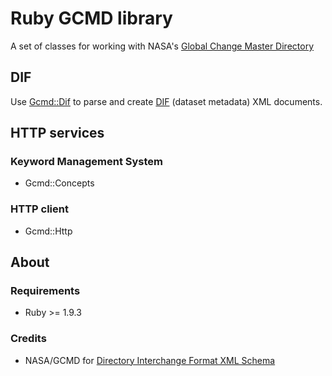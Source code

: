 # Ruby GCMD library
A set of classes for working with NASA's [Global Change Master Directory](http://gcmd.gsfc.nasa.gov/)

## DIF
Use [Gcmd::Dif]() to parse and create [DIF](http://gcmd.gsfc.nasa.gov/User/difguide/) (dataset metadata) XML documents. 

## HTTP services

### Keyword Management System
* Gcmd::Concepts

### HTTP client
* Gcmd::Http

## About

### Requirements
* Ruby >= 1.9.3

### Credits
* NASA/GCMD for [Directory Interchange Format XML Schema](http://gcmd.nasa.gov/Aboutus/xml/dif/dif.xsd)